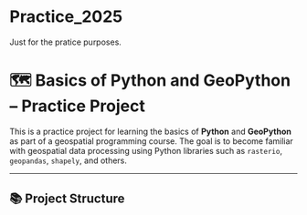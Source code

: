 # Practice_2025
Just for the pratice purposes.
# 🗺️ Basics of Python and GeoPython – Practice Project

This is a practice project for learning the basics of **Python** and **GeoPython** as part of a geospatial programming course. The goal is to become familiar with geospatial data processing using Python libraries such as `rasterio`, `geopandas`, `shapely`, and others.

---

## 📚 Project Structure

